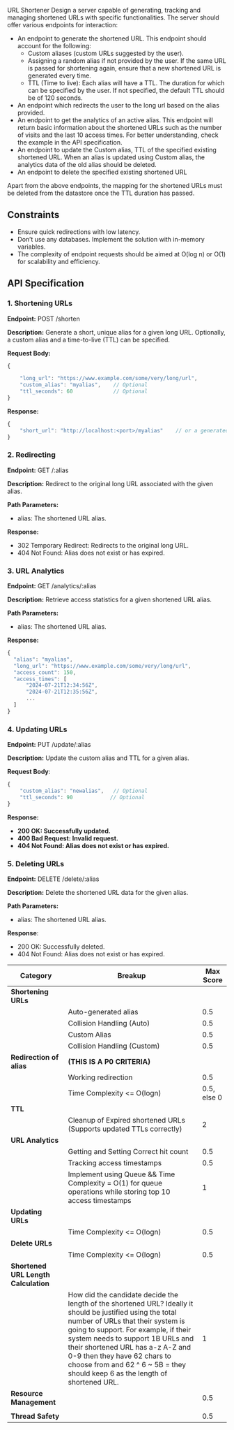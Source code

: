 URL Shortener
Design a server capable of generating, tracking and managing shortened URLs with specific functionalities. The server should offer various endpoints for interaction:

- An endpoint to generate the shortened URL. This endpoint should account for the following:
    - Custom aliases (custom URLs suggested by the user).
    - Assigning a random alias if not provided by the user. If the same URL is passed for shortening again, ensure that a new shortened URL is generated every time.
    - TTL (Time to live): Each alias will have a TTL. The duration for which can be specified by the user. If not specified, the default TTL should be of 120 seconds.
- An endpoint which redirects the user to the long url based on the alias provided.
- An endpoint to get the analytics of an active alias. This endpoint will return basic information about the shortened URLs such as the number of visits and the last 10 access times. For better understanding, check the example in the API specification.
- An endpoint to update the Custom alias, TTL of the specified existing shortened URL. When an alias is updated using Custom alias, the analytics data of the old alias should be deleted.
- An endpoint to delete the specified existing shortened URL

Apart from the above endpoints, the mapping for the shortened URLs must be deleted from the datastore once the TTL duration has passed.

## Constraints

- Ensure quick redirections with low latency.
- Don’t use any databases. Implement the solution with in-memory variables.
- The complexity of endpoint requests should be aimed at O(log n) or O(1) for scalability and efficiency.

## API Specification

### **1. Shortening URLs**

**Endpoint:** POST /shorten

**Description:** Generate a short, unique alias for a given long URL. Optionally, a custom alias and a time-to-live (TTL) can be specified.

**Request Body:**

```jsx
{

    "long_url": "https://www.example.com/some/very/long/url",
    "custom_alias": "myalias",    // Optional
    "ttl_seconds": 60             // Optional
}
```

**Response:**

```jsx
{
    "short_url": "http://localhost:<port>/myalias"    // or a generated alias if      no custom_alias is provided
}
```

### **2. Redirecting**

**Endpoint:** GET /:alias

**Description:** Redirect to the original long URL associated with the given alias.

**Path Parameters:**

- alias: The shortened URL alias.

**Response:**

- 302 Temporary Redirect: Redirects to the original long URL.
- 404 Not Found: Alias does not exist or has expired.

### **3. URL Analytics**

**Endpoint:** GET /analytics/:alias

**Description:** Retrieve access statistics for a given shortened URL alias.

**Path Parameters:**

- alias: The shortened URL alias.

**Response:**

```jsx
{
  "alias": "myalias",
  "long_url": "https://www.example.com/some/very/long/url",
  "access_count": 150,
  "access_times": [
      "2024-07-21T12:34:56Z",
      "2024-07-21T12:35:56Z",
      ...
  ]
}
```

### **4. Updating URLs**

**Endpoint:** PUT /update/:alias

**Description:** Update the custom alias and TTL for a given alias.

**Request Body**:

```jsx
{
    "custom_alias": "newalias",   // Optional
    "ttl_seconds": 90            // Optional
}
```

**Response:**

- **200 OK: Successfully updated.**
- **400 Bad Request: Invalid request.**
- **404 Not Found: Alias does not exist or has expired.**

### **5. Deleting URLs**

**Endpoint:** DELETE /delete/:alias

**Description:** Delete the shortened URL data for the given alias.

**Path Parameters:**

- alias: The shortened URL alias.

**Response**:

- 200 OK: Successfully deleted.
- 404 Not Found: Alias does not exist or has expired.

| **Category** | **Breakup** | **Max Score** |
| --- | --- | --- |
| **Shortening URLs** |  |  |
|  | Auto-generated alias | 0.5 |
|  | Collision Handling (Auto) | 0.5 |
|  | Custom Alias | 0.5 |
|  | Collision Handling (Custom) | 0.5 |
| **Redirection of alias** | **(THIS IS A P0 CRITERIA)** |  |
|  | Working redirection | 0.5 |
|  | Time Complexity <= O(logn) | 0.5, else 0 |
| **TTL** |  |  |
|  | Cleanup of Expired shortened URLs (Supports updated TTLs correctly) | 2 |
| **URL Analytics** |  |  |
|  | Getting and Setting Correct hit count | 0.5 |
|  | Tracking access timestamps | 0.5 |
|  | Implement using Queue && Time Complexity = O(1) for queue operations while storing top 10 access timestamps | 1 |
| **Updating URLs** |  |  |
|  | Time Complexity <= O(logn) | 0.5 |
| **Delete URLs** |  |  |
|  | Time Complexity <= O(logn) | 0.5 |
| **Shortened URL Length Calculation** |  |  |
|  | How did the candidate decide the length of the shortened URL? Ideally it should be justified using the total number of URLs that their system is going to support. For example, if their system needs to support 1B URLs and their shortened URL has a-z A-Z and 0-9 then they have 62 chars to choose from and 62 ^ 6 ~ 5B = they should keep 6 as the length of shortened URL. | 1 |
| **Resource Management** |  | 0.5 |
|  |  |  |
| **Thread Safety** |  | 0.5 |
